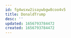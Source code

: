 ```yaml
---
id: fg4wsxw2isaywbgw8coo4v5
title: DonaldTrump
desc: ''
updated: 1656793784472
created: 1656793784472
---
```


